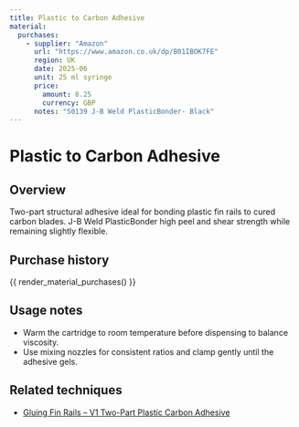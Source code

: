 ```yaml
---
title: Plastic to Carbon Adhesive
material:
  purchases:
    - supplier: "Amazon"
      url: "https://www.amazon.co.uk/dp/B01IBOK7FE"
      region: UK
      date: 2025-06
      unit: 25 ml syringe
      price:
        amount: 8.25
        currency: GBP
      notes: "50139 J-B Weld PlasticBonder- Black"
---
```

# Plastic to Carbon Adhesive

## Overview
Two-part structural adhesive ideal for bonding plastic fin rails to cured carbon blades. J-B Weld PlasticBonder high peel and
shear strength while remaining slightly flexible.

## Purchase history

{{ render_material_purchases() }}

## Usage notes
- Warm the cartridge to room temperature before dispensing to balance viscosity.
- Use mixing nozzles for consistent ratios and clamp gently until the adhesive gels.

## Related techniques
- [Gluing Fin Rails – V1 Two-Part Plastic Carbon Adhesive](../techniques/gluing-fin-rails/v1/two-part-plastic-carbon-adhesive.md)
